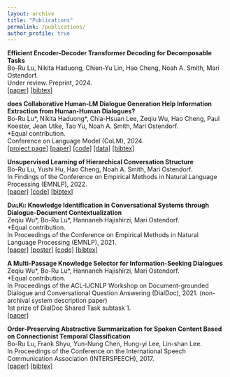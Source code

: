 ```yaml
---
layout: archive
title: "Publications"
permalink: /publications/
author_profile: true
---
```


<b>Efficient Encoder-Decoder Transformer Decoding for Decomposable Tasks</b>
<br> Bo-Ru Lu, Nikita Haduong, Chien-Yu Lin, Hao Cheng, Noah A. Smith, Mari Ostendorf.
<br> Under review. Preprint, 2024.
<br> [[paper]](https://arxiv.org/abs/2403.13112) [[bibtex]](https://boru-roylu.github.io/files/bibtex/lu-etal-2024-encode.txt)

<!-- <b><span style="font-variant:small-caps;">DialGen</span>: Collaborative Human-LM Generated Dialogues for Improved Understanding of Human-Human Conversations</b>-->
<b>does Collaborative Human-LM Dialogue Generation Help Information Extraction from Human-Human Dialogues?</b>
<br> Bo-Ru Lu\*, Nikita Haduong\*, Chia-Hsuan Lee, Zeqiu Wu, Hao Cheng,
Paul Koester, Jean Utke, Tao Yu, Noah A. Smith, Mari Ostendorf.
<br> \*Equal contribution.
<br> Conference on Language Model (CoLM), 2024.
<br> [[project page]](https://nlp.borulu.com/DialGen) [[paper]](https://arxiv.org/abs/2307.07047) [[code]](https://github.com/boru-roylu/DialGenModel/tree/main) [[data]](https://github.com/boru-roylu/DialGenModel/tree/main/dialgen_data/v1.0) [[bibtex]](https://boru-roylu.github.io/files/bibtex/lu-etal-2023-dialgen.txt) 

<b>Unsupervised Learning of Hierarchical Conversation Structure</b>
<br> Bo-Ru Lu,  Yushi Hu, Hao Cheng, Noah A. Smith, Mari Ostendorf.
<br> In Findings of the Conference on Empirical Methods in Natural Language Processing (EMNLP), 2022.
<br> [[paper]](https://aclanthology.org/2022.findings-emnlp.415) [[code]](https://github.com/boru-roylu/THETA) [[bibtex]](https://boru-roylu.github.io/files/bibtex/lu-etal-2022-unsupervised.txt)

<b><span style="font-variant:small-caps;">DialKi</span>: Knowledge Identification in Conversational Systems through Dialogue-Document Contextualization</b>
<br> Zeqiu Wu\*, Bo-Ru Lu\*, Hannaneh Hajishirzi, Mari Ostendorf.
<br> \*Equal contribution.
<br> In Proceedings of the Conference on Empirical Methods in Natural Language Processing (EMNLP), 2021.
<br> [[paper]](https://aclanthology.org/2021.emnlp-main.140) [[poster]](https://boru-roylu.github.io/files/dialki_poster_emnlp_2021.pdf) [[code]](https://github.com/ellenmellon/DIALKI) [[bibtex]](https://boru-roylu.github.io/files/bibtex/wu-etal-2021-dialki.txt)

<b>A Multi-Passage Knowledge Selector for Information-Seeking Dialogues</b>
<br> Zeqiu Wu\*, Bo-Ru Lu\*, Hannaneh Hajishirzi, Mari Ostendorf.
<br> \*Equal contribution.
<br> In Proceedings of the ACL-IJCNLP Workshop on Document-grounded Dialogue and Conversational Question Answering (DialDoc), 2021. (non-archival system description paper)
<br> 1st prize of DialDoc Shared Task subtask 1.
<br> [[paper]](https://boru-roylu.github.io/files/docdial_system_2021.pdf)

<b>Order-Preserving Abstractive Summarization for Spoken Content Based on Connectionist Temporal Classification</b>
<br> Bo-Ru Lu, Frank Shyu, Yun-Nung Chen, Hung-yi Lee, Lin-shan Lee.
<br> In Proceedings of the Conference on the International Speech Communication Association (INTERSPEECH), 2017. 
<br> [[paper]](https://www.isca-speech.org/archive_v0/Interspeech_2017/abstracts/0862.html) [[bibtex]](https://boru-roylu.github.io/files/bibtex/lu-etal-2017-order.txt)
